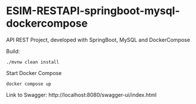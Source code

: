 # ESIM-RESTAPI-springboot-mysql-dockercompose
API REST Project, developed with SpringBoot, MySQL and DockerCompose

Build:
```
./mvnw clean install
```

Start Docker Compose
```
docker compose up
```

Link to Swagger:
http://localhost:8080/swagger-ui/index.html
